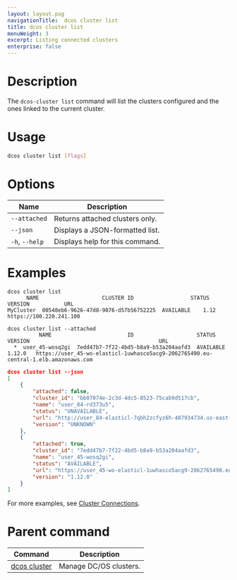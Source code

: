 ```yaml
---
layout: layout.pug
navigationTitle:  dcos cluster list
title: dcos cluster list
menuWeight: 3
excerpt: Listing connected clusters
enterprise: false
---
```


# Description
The `dcos-cluster list` command will list the clusters configured and the ones linked to the current cluster.

# Usage

```bash
dcos cluster list [flags]
```



# Options

| Name | Description |
|---------|-------------|
| `--attached`   | Returns attached clusters only. |
| `--json`   |  Displays a JSON-formatted list. |
|  `-h`, `--help`  | Displays help for this command. |



# Examples

```
dcos cluster list
      NAME                    CLUSTER ID                  STATUS    VERSION           URL            
MyCluster  00548eb6-9626-47d8-9076-d57b56752225  AVAILABLE    1.12    https://100.220.241.100 
```

```
dcos cluster list --attached
          NAME                        ID                    STATUS    VERSION                                         URL                                          
  *  user_45-wosq2gi  7edd47b7-7f22-4bd5-b8a9-b53a204aafd3  AVAILABLE  1.12.0   https://user_45-wo-elasticl-1uwhasco5acg9-2062765490.eu-central-1.elb.amazonaws.com 
```

```json
dcos cluster list --json
[
    {
        "attached": false,
        "cluster_id": "bb07074e-2c3d-4dc5-8523-75cab9d517cb",
        "name": "user_84-rd373u5",
        "status": "UNAVAILABLE",
        "url": "http://user_84-elasticl-7qbh2zcfyz6h-407934734.us-east-1.elb.amazonaws.com",
        "version": "UNKNOWN"
    },
    {
        "attached": true,
        "cluster_id": "7edd47b7-7f22-4bd5-b8a9-b53a204aafd3",
        "name": "user_45-wosq2gi",
        "status": "AVAILABLE",
        "url": "https://user_45-wo-elasticl-1uwhasco5acg9-2062765490.eu-central-1.elb.amazonaws.com",
        "version": "1.12.0"
    }
]
```

For more examples, see [Cluster Connections](/dcos/1.12/administering-clusters/multiple-clusters/cluster-connections/).

# Parent command

| Command | Description |
|---------|-------------|
| [dcos cluster](/dcos/1.12/cli/command-reference/dcos-cluster/) | Manage DC/OS clusters. |